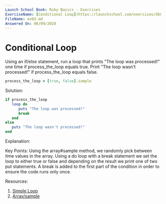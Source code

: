 ```yaml
---
Launch School Book: Ruby Basics - Exercises
ExerciseName: [Conditional Loop](https://launchschool.com/exercises/db8d3706)
FileName: ex03.md
Answered On: 06/09/2020
---
```


# Conditional Loop
Using an if/else statement, run a loop that prints "The loop was processed!" one time 
if process_the_loop equals true. Print "The loop wasn't processed!" if process_the_loop 
equals false.

```ruby
process_the_loop = [true, false].sample
```

Solution:
```ruby
if process_the_loop
   loop do
      puts "The loop was processed!"
      break
   end
else
   puts "The loop wasn't processed!"
end
```

Explanation: 


Key Points:
Using the array#sample method, we randomly pick between itme values in the array.
Using a do loop with a break statement we set the loop to either true or false and
depending on the result we print one of two put statements.  A break is added to the
first part of the condition in order to ensure the code runs only once. 


Resources:
1. [Simple Loop](https://launchschool.com/books/ruby/read/loops_iterators#simpleloop)
2. [Array/sample](https://ruby-doc.org/core-2.4.1/Array.html#method-i-sample)
